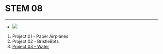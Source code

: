 # STEM 08
___
- [![](https://www.gstatic.com/images/branding/product/1x/classroom_96dp.png)](https://classroom.google.com/u/0/c/NzQyNjk4NDA2Nlpa)

1. Project 01 - Paper Airplanes
2. Project 02 - BristleBots
3. [Project 03 - Water](project03water.md)
